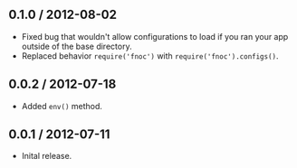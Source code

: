 0.1.0 / 2012-08-02
------------------
* Fixed bug that wouldn't allow configurations to load if you ran your app outside of the base directory.
* Replaced behavior `require('fnoc')` with `require('fnoc').configs()`.

0.0.2 / 2012-07-18
------------------
* Added `env()` method.

0.0.1 / 2012-07-11
------------------
* Inital release.
